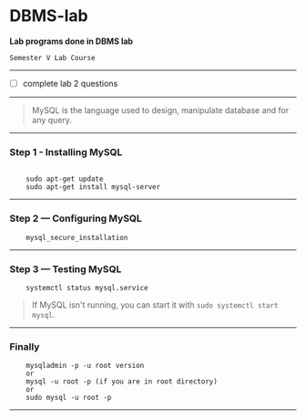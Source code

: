# DBMS-lab


__Lab programs done in DBMS lab__


`Semester V Lab Course`

---
* [ ] complete lab 2 questions
---



>MySQL is the language used to design, manipulate database and for any query.
---------------------------------------------------------------------------
### Step 1 - Installing MySQL
```shell

    sudo apt-get update
    sudo apt-get install mysql-server
```
---------------------------------------------------------------------------
### Step 2 — Configuring MySQL
```shell
    mysql_secure_installation

```
---------------------------------------------------------------------------
### Step 3 — Testing MySQL
```shell
    systemctl status mysql.service
```
>If MySQL isn't running, you can start it with `sudo systemctl start mysql`.
---------------------------------------------------------------------------
### Finally
```shell
    mysqladmin -p -u root version
    or
    mysql -u root -p (if you are in root directory)
    or
    sudo mysql -u root -p
```
---------------------------------------------------------------------------
